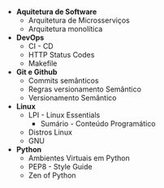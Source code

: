 
- **Aquitetura de Software**
	- Arquitetura de Microsserviços
	- Arquitetura monolítica
- **DevOps**
	- CI - CD
	- HTTP Status Codes
	- Makefile
- **Git e Github**
	- Commits semânticos
	- Regras versionamento Semântico
	- Versionamento Semântico
- **Linux**
	- LPI - Linux Essentials
		- Sumário - Conteúdo Programático
	- Distros Linux
	- GNU
- **Python**
	- Ambientes Virtuais em Python
	- PEP8 - Style Guide
	- Zen of Python
